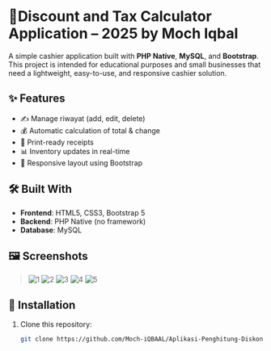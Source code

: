 # 🧾Discount and Tax Calculator Application – 2025 by Moch Iqbal

A simple cashier application built with **PHP Native**, **MySQL**, and **Bootstrap**. This project is intended for educational purposes and small businesses that need a lightweight, easy-to-use, and responsive cashier solution.

## ✨ Features

- ✍️ Manage riwayat (add, edit, delete)
- 💰 Automatic calculation of total & change
- 🧾 Print-ready receipts
- 📊 Inventory updates in real-time
- 📱 Responsive layout using Bootstrap

## 🛠️ Built With

- **Frontend**: HTML5, CSS3, Bootstrap 5
- **Backend**: PHP Native (no framework)
- **Database**: MySQL

## 🖼️ Screenshots

> ![1](https://github.com/user-attachments/assets/65e79114-f526-45bf-86eb-0628ba2f35b3)
> ![2](https://github.com/user-attachments/assets/dc196eaf-01d2-46ac-9ae5-f22ee6fba309)
> ![3](https://github.com/user-attachments/assets/32d3d3d4-3047-4b37-8e2e-aeed15af98f1)
> ![4](https://github.com/user-attachments/assets/be02accd-6f35-4432-859f-294e4efb05d2)
> ![5](https://github.com/user-attachments/assets/98452eb2-91ee-4b41-90b2-e494058d410f)



## 📁 Installation

1. Clone this repository:
   ```bash
   git clone https://github.com/Moch-iQBAAL/Aplikasi-Penghitung-Diskon-dan-Pajak/
